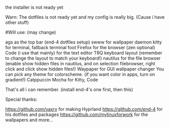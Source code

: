 the installer is not ready yet

Warn: The dotfiles is not ready yet and my config is really big. (Cause i have other stuff)

#Will use: (may change)

ags as the top bar (end-4 dotfiles setup)
swww for wallpaper daemon
kitty for terminal, fallback terminal foot
Firefox for the browser (zen optional)
Code (i use that mainly) for the text editor
TRQ keyboard layout (remember to change the layout to match your keyboard!)
nautilus for the file browser (enable show hidden files in nautilus, and on selection filebrowser, right click and click show hidden files!)
Waypaper for GUI wallpaper changer
You can pick any theme for colorscheme. (if you want color in apps, turn on gradient!)
Catppuccin Mocha for Kitty, Code

That's all i can remember. (install end-4's one first, then this)


Special thanks:

https://github.com/vaxry for making Hyprland
https://github.com/end-4 for his dotfiles and packages
https://github.com/mylinuxforwork for the wallpapers
and more...

